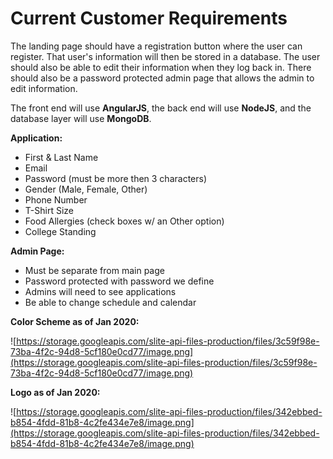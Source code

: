 # Current Customer Requirements

The landing page should have a registration button where the user can register. That user's information will then be stored in a database. The user should also be able to edit their information when they log back in. There should also be a password protected admin page that allows the admin to edit information.

The front end will use **AngularJS**, the back end will use **NodeJS**, and the database layer will use **MongoDB**.

**Application:**

- First & Last Name
- Email
- Password (must be more then 3 characters)
- Gender (Male, Female, Other)
- Phone Number
- T-Shirt Size
- Food Allergies (check boxes w/ an Other option)
- College Standing

**Admin Page:**

- Must be separate from main page
- Password protected with password we define
- Admins will need to see applications
- Be able to change schedule and calendar

**Color Scheme as of Jan 2020:**

![https://storage.googleapis.com/slite-api-files-production/files/3c59f98e-73ba-4f2c-94d8-5cf180e0cd77/image.png](https://storage.googleapis.com/slite-api-files-production/files/3c59f98e-73ba-4f2c-94d8-5cf180e0cd77/image.png)

**Logo as of Jan 2020:**

![https://storage.googleapis.com/slite-api-files-production/files/342ebbed-b854-4fdd-81b8-4c2fe434e7e8/image.png](https://storage.googleapis.com/slite-api-files-production/files/342ebbed-b854-4fdd-81b8-4c2fe434e7e8/image.png)
